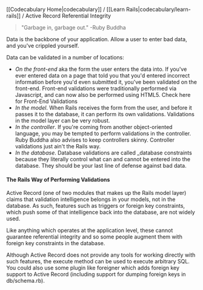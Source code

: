 [[Codecabulary Home|codecabulary]] / [[Learn Rails|codecabulary/learn-rails]] / Active Record Referential Integrity

<!-- ---title: Active Record Referential Integrity --- -->

> "Garbage in, garbage out."
-Ruby Buddha

Data is the backbone of your application. Allow a user to enter bad data, and you've crippled yourself. 

Data can be validated in a number of locations:

* _On the front-end_ aka the form the user enters the data into. If you've ever entered data on a page that told you that you'd entered incorrect information before you'd even submitted it, you've been validated on the front-end. Front-end validations were traditionally performed via Javascript, and can now also be performed using HTML5. Check here for Front-End Validations
* _In the model_. When Rails receives the form from the user, and before it passes it to the database, it can perform its own validations. Validations in the model layer can be very robust. 
* _In the controller_. If you're coming from another object-oriented language, you may be tempted to perform validations in the controller. Ruby Buddha also advises to keep controllers skinny. Controller validations just ain't the Rails way.
* _In the database_. Database validations are called _database constraints because they literally control what can and cannot be entered into the database. They should be your last line of defense against bad data.

#### The Rails Way of Performing Validations
Active Record (one of two modules that makes up the Rails model layer) claims that validation intelligence belongs in your models, not in the database. As such, features such as triggers or foreign key constraints, which push some of that intelligence back into the database, are not widely used.

Like anything which operates at the application level, these cannot guarantee referential integrity and so some people augment them with foreign key constraints in the database.

Although Active Record does not provide any tools for working directly with such features, the execute method can be used to execute arbitrary SQL. You could also use some plugin like foreigner which adds foreign key support to Active Record (including support for dumping foreign keys in db/schema.rb). 
